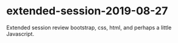 # extended-session-2019-08-27
Extended session review bootstrap, css, html, and perhaps a little Javascript.
